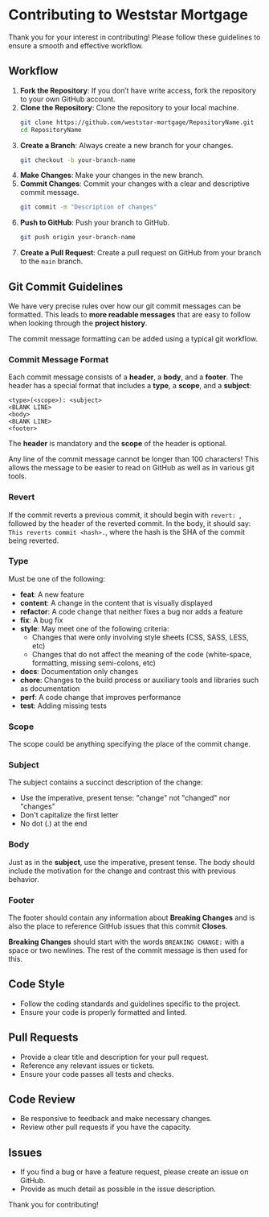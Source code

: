 # Contributing to Weststar Mortgage

Thank you for your interest in contributing! Please follow these guidelines to ensure a smooth and effective workflow.

## Workflow

1. **Fork the Repository**: If you don’t have write access, fork the repository to your own GitHub account.
2. **Clone the Repository**: Clone the repository to your local machine.
   ```sh
   git clone https://github.com/weststar-mortgage/RepositoryName.git
   cd RepositoryName
   ```
3. **Create a Branch**: Always create a new branch for your changes.
   ```sh
   git checkout -b your-branch-name
   ```
4. **Make Changes**: Make your changes in the new branch.
5. **Commit Changes**: Commit your changes with a clear and descriptive commit message.
   ```sh
   git commit -m "Description of changes"
   ```
6. **Push to GitHub**: Push your branch to GitHub.
   ```sh
   git push origin your-branch-name
   ```
7. **Create a Pull Request**: Create a pull request on GitHub from your branch to the `main` branch.

## Git Commit Guidelines

We have very precise rules over how our git commit messages can be formatted. This leads to **more readable messages** that are easy to follow when looking through the **project history**.

The commit message formatting can be added using a typical git workflow.

### Commit Message Format

Each commit message consists of a **header**, a **body**, and a **footer**. The header has a special format that includes a **type**, a **scope**, and a **subject**:

```
<type>(<scope>): <subject>
<BLANK LINE>
<body>
<BLANK LINE>
<footer>
```

The **header** is mandatory and the **scope** of the header is optional.

Any line of the commit message cannot be longer than 100 characters! This allows the message to be easier to read on GitHub as well as in various git tools.

### Revert

If the commit reverts a previous commit, it should begin with `revert: `, followed by the header of the reverted commit. In the body, it should say: `This reverts commit <hash>.`, where the hash is the SHA of the commit being reverted.

### Type

Must be one of the following:

- **feat**: A new feature
- **content**: A change in the content that is visually displayed
- **refactor**: A code change that neither fixes a bug nor adds a feature
- **fix**: A bug fix
- **style**: May meet one of the following criteria:
  - Changes that were only involving style sheets (CSS, SASS, LESS, etc)
  - Changes that do not affect the meaning of the code (white-space, formatting, missing semi-colons, etc)
- **docs**: Documentation only changes
- **chore**: Changes to the build process or auxiliary tools and libraries such as documentation
- **perf**: A code change that improves performance
- **test**: Adding missing tests

### Scope

The scope could be anything specifying the place of the commit change.

### Subject

The subject contains a succinct description of the change:

- Use the imperative, present tense: "change" not "changed" nor "changes"
- Don't capitalize the first letter
- No dot (.) at the end

### Body

Just as in the **subject**, use the imperative, present tense. The body should include the motivation for the change and contrast this with previous behavior.

### Footer

The footer should contain any information about **Breaking Changes** and is also the place to reference GitHub issues that this commit **Closes**.

**Breaking Changes** should start with the words `BREAKING CHANGE:` with a space or two newlines. The rest of the commit message is then used for this.

## Code Style

- Follow the coding standards and guidelines specific to the project.
- Ensure your code is properly formatted and linted.

## Pull Requests

- Provide a clear title and description for your pull request.
- Reference any relevant issues or tickets.
- Ensure your code passes all tests and checks.

## Code Review

- Be responsive to feedback and make necessary changes.
- Review other pull requests if you have the capacity.

## Issues

- If you find a bug or have a feature request, please create an issue on GitHub.
- Provide as much detail as possible in the issue description.

Thank you for contributing!
